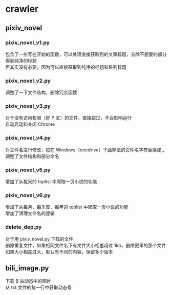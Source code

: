 # crawler
## pixiv_novel
### pixiv_novel_v1.py
包含了一些写在开始的函数，可以处理直接获取到的文章标题，去除不想要的部分得到纯净的标题  
但其实没有必要，因为可以直接获取到纯净的标题和系列标题  

### pixiv_novel_v2.py
调整了一下文件结构，删除冗余函数

### pixiv_novel_v3.py
对于没有访问权限（好 P 友）的文件，直接跳过，不会影响运行  
自动启动和关闭 Chrome

### pixiv_novel_v4.py
对文件名进行修改，把在 Windows（onedrive）下面非法的文件名字符替换成 _  
调整了文件结构和部分命名

### pixiv_novel_v5.py
增加了从每天的 toplist 中爬取一页小说的功能

### pixiv_novel_v6.py
增加了从每月、每季度、每年的 toplist 中爬取一页小说的功能  
增加了清理文件名的逻辑

### delete_dep.py
对于用 pixiv_novel.py 下载的文件  
删除重复文件，如果相同文件名下有文件大小相差超过 1kb，删除更早的那个文件  
如果大小相差过大，默认有不同的内容，保留多个版本

## bili_image.py
下载 B 站动态中的图片  
从 txt 文件的每一行中获取动态号  